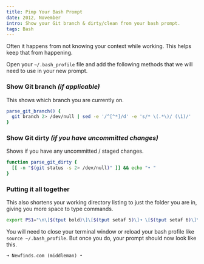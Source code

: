 ```yaml
---
title: Pimp Your Bash Prompt
date: 2012, November
intro: Show your Git branch & dirty/clean from your bash prompt.
tags: Bash
---
```


Often it happens from not knowing your context while working. This helps keep that from happening.

Open your ```~/.bash_profile``` file and add the following methods that we will need to use in your new prompt.


### Show Git branch _(if applicable)_
This shows which branch you are currently on.

```bash
parse_git_branch() {
  git branch 2> /dev/null | sed -e '/^[^*]/d' -e 's/* \(.*\)/ (\1)/'
}
```

### Show Git dirty _(if you have uncommitted changes)_
Shows if you have any uncommitted / staged changes.

```bash
function parse_git_dirty {
  [[ -n "$(git status -s 2> /dev/null)" ]] && echo "• "
}
```

### Putting it all together
This also shortens your working directory listing to just the folder you are in, giving you more space to type commands.

```bash
export PS1="\n\[$(tput bold)\]\[$(tput setaf 5)\]➜ \[$(tput setaf 6)\]\W$(tput setaf 3)\]\$(parse_git_branch) $(tput setaf 5)\]\$(parse_git_dirty)\[$(tput sgr0)\]"
```

You will need to close your terminal window or reload your bash profile like ```source ~/.bash_profile```.
But once you do, your prompt should now look like this.

```
➜ Newfinds.com (middleman) •
```


